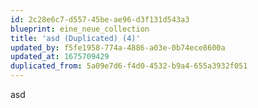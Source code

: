 ```yaml
---
id: 2c28e6c7-d557-45be-ae96-d3f131d543a3
blueprint: eine_neue_collection
title: 'asd (Duplicated) (4)'
updated_by: f5fe1958-774a-4886-a03e-0b74ece8600a
updated_at: 1675709429
duplicated_from: 5a09e7d6-f4d0-4532-b9a4-655a3932f051
---
```

asd